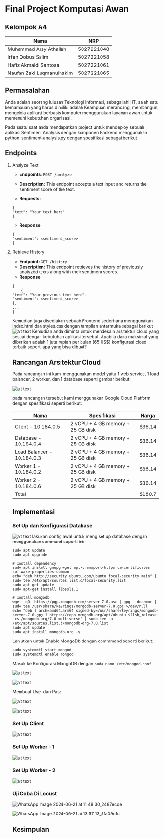 # Final Project Komputasi Awan

## Kelompok A4

| Nama | NRP |
|-----------------------|--------------|
| Muhammad Arsy Athallah | 5027221048 |
| Irfan Qobus Salim| 5027221058 |
| Hafiz Akmaldi Santosa| 5027221061 |
| Naufan Zaki Luqmanulhakim| 5027221065 |

## Permasalahan

Anda adalah seorang lulusan Teknologi Informasi, sebagai ahli IT, salah satu kemampuan yang harus dimiliki adalah Keampuan merancang, membangun, mengelola aplikasi berbasis komputer menggunakan layanan awan untuk memenuhi kebutuhan organisasi.

Pada suatu saat anda mendapatkan project untuk mendeploy sebuah aplikasi Sentiment Analysis dengan komponen Backend menggunakan python: sentiment-analysis.py dengan spesifikasi sebagai berikut

## Endpoints

1. Analyze Text
    - **Endpoints:** `POST /analyze`
    - **Description:**  This endpoint accepts a text input and returns the sentiment score of the text.

    - **Requests:**
    ~~~
    {
    "text": "Your text here"
    }
    ~~~

    - **Response:**
    ~~~
    {
    "sentiment": <sentiment_score>
    }
    ~~~

2. Retrieve History
    - **Endpoint:** `GET /history`
    - **Description:** This endpoint retrieves the history of previously analyzed texts along with their sentiment scores.
    - **Response:**
    ~~~
    {
        {
   "text": "Your previous text here",
   "sentiment": <sentiment_score>
    }, 
    ...
    }
    ~~~

    Kemudian juga disediakan sebuah Frontend sederhana menggunakan index.html dan styles.css dengan tampilan antarmuka sebagai berikut
    ![alt text](image.png)
    Kemudian anda diminta untuk mendesain arsitektur cloud yang sesuai dengan kebutuhan aplikasi tersebut. Apabila dana maksimal yang diberikan adalah 1 juta rupiah per bulan (65 US$) konfigurasi cloud terbaik seperti apa yang bisa dibuat?

    ## Rancangan Arsitektur Cloud

    Pada rancangan ini kami menggunakan model yaitu 1 web service, 1 load balancer, 2 worker, dan 1 database seperti gambar berikut:
   
    ![alt text](image-1.png)

    pada rancangan tersebut kami menggunakan Google Cloud Platform dengan spesifikasi seperti berikut:

    | Nama | Spesifikasi | Harga |
    |-----------------------|--------------| --------- |
    | Client - 10.184.0.5 | 2 vCPU + 4 GB memory + 25 GB disk | $36.14 |
    | Database - 10.184.0.4 | 2 vCPU + 4 GB memory + 25 GB disk | $36.14 |
    | Load Balancer - 10.184.0.3| 2 vCPU + 4 GB memory + 25 GB disk |  $36.14 |
    | Worker 1 - 10.184.0.2 | 2 vCPU + 4 GB memory + 25 GB disk | $36.14 |
    | Worker 2 - 10.184.0.6 | 2 vCPU + 4 GB memory + 25 GB disk | $36.14 |
    |Total | | $180.7 |

    ## Implementasi

    ### Set Up dan Konfigurasi Database
    
    ![alt text](<WhatsApp Image 2024-06-20 at 23.16.36_199de0f0.jpg>)
    lakukan config awal untuk meng set up database dengan menggunakan command seperti ini:
    ~~~
    sudo apt update
    sudo apt upgrade

    # Install dependency
    sudo apt install gnupg wget apt-transport-https ca-certificates software-properties-common
    echo "deb http://security.ubuntu.com/ubuntu focal-security main" | sudo tee /etc/apt/sources.list.d/focal-security.list
    sudo apt-get update
    sudo apt-get install libssl1.1

    # Install mongodb
    wget -qO- https://pgp.mongodb.com/server-7.0.asc | gpg --dearmor | sudo tee /usr/share/keyrings/mongodb-server-7.0.gpg >/dev/null
    echo "deb [ arch=amd64,arm64 signed-by=/usr/share/keyrings/mongodb-server-7.0.gpg ] https://repo.mongodb.org/apt/ubuntu $(lsb_release -cs)/mongodb-org/7.0 multiverse" | sudo tee -a         /etc/apt/sources.list.d/mongodb-org-7.0.list
    sudo apt update
    sudo apt install mongodb-org -y
    ~~~

    Lanjutkan untuk Enable MongoDb dengan commmand seperti berikut:
    ~~~
    sudo systemctl start mongod
    sudo systemctl enable mongod
    ~~~

    Masuk ke Konfigurasi MongoDB dengan `sudo nano /etc/mongod.conf`

    ![alt text](<WhatsApp Image 2024-06-20 at 23.17.34_dcb5e892.jpg>)

    ![alt text](<WhatsApp Image 2024-06-20 at 23.30.53_7d6e15c2.jpg>)

    Membuat User dan Pass

    ![alt text](<WhatsApp Image 2024-06-20 at 23.41.06_20ae04c5.jpg>)

    ![alt text](<WhatsApp Image 2024-06-20 at 23.42.42_5ab5e758.jpg>)

    ### Set Up Client

    ![alt text](<WhatsApp Image 2024-06-21 at 00.03.20_42fecd6e.jpg>)

    ### Set Up Worker - 1

    ![alt text](<WhatsApp Image 2024-06-21 at 00.28.33_19c8f695.jpg>)

    ### Set Up Worker - 2

    ![alt text](<WhatsApp Image 2024-06-21 at 01.14.04_f590653b.jpg>)

   ### Uji Coba Di Locust

   ![WhatsApp Image 2024-06-21 at 11 48 30_2487ecde](https://github.com/NaufanZaki/FP-TKA-A04/assets/128389289/85f45716-1197-4764-83b5-24ac303c0a1c)

   ![WhatsApp Image 2024-06-21 at 13 57 13_9fa09c1c](https://github.com/NaufanZaki/FP-TKA-A04/assets/128389289/a9febdd8-244d-4fe7-9a16-daec6a5eca3d)


   ## Kesimpulan


    


    





    
